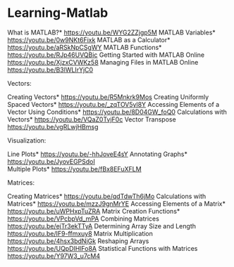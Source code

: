 # Learning-Matlab

What is MATLAB?* https://youtu.be/WYG2ZZjgp5M
MATLAB Variables* https://youtu.be/0w9NKt6Fixk
MATLAB as a Calculator* https://youtu.be/aRSkNpCSgWY
MATLAB Functions* https://youtu.be/RJp46UVQBic
Getting Started with MATLAB Online https://youtu.be/XjzxCVWKz58
Managing Files in MATLAB Online https://youtu.be/B3lWLIrYjC0

Vectors:

Creating Vectors* https://youtu.be/R5Mnkrk9Mos
Creating Uniformly Spaced Vectors* https://youtu.be/_zqTOV5yl8Y
Accessing Elements of a Vector Using Conditions* https://youtu.be/8D04GW_foQ0
Calculations with Vectors* https://youtu.be/VQaZ0TvjF0c
Vector Transpose https://youtu.be/vgRLwjHBmsg

Visualization:

Line Plots* https://youtu.be/-hhJoveE4sY
Annotating Graphs* https://youtu.be/JyovEGPSdoI                      
Multiple Plots* https://youtu.be/fBx8EFuXFLM

Matrices:

Creating Matrices* https://youtu.be/qdTdwTh6jMo
Calculations with Matrices* https://youtu.be/mzzJ9gnMrYE
Accessing Elements of a Matrix* https://youtu.be/uWPHxpTuZRA
Matrix Creation Functions* https://youtu.be/VPcbpVd_mPA
Combining Matrices https://youtu.be/ejTr3ekTTyA
Determining Array Size and Length https://youtu.be/IF9-ffmxuy8
Matrix Multiplication https://youtu.be/4hsx3bdNjGk
Reshaping Arrays https://youtu.be/UQpDIHlFo8A
Statistical Functions with Matrices https://youtu.be/Y97W3_u7cM4
